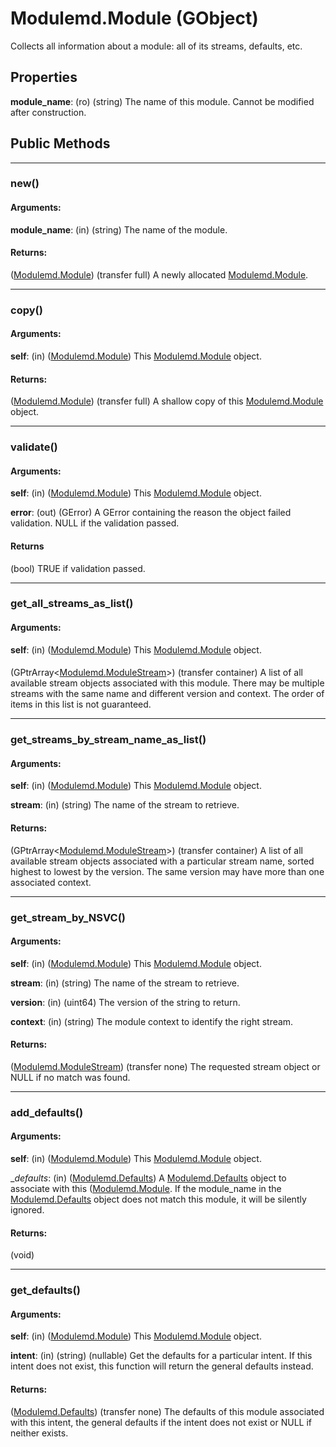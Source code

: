 # Modulemd.Module (GObject)

Collects all information about a module: all of its streams, defaults, etc.

## Properties

__module_name__: (ro) (string) The name of this module. Cannot be modified after construction.

## Public Methods

---
### new()

#### Arguments:
__module_name__: (in) (string) The name of the module.

#### Returns:
([Modulemd.Module](Modulemd.Module.md)) (transfer full) A newly allocated [Modulemd.Module](Modulemd.Module.md).

---
### copy()
#### Arguments:
__self__: (in) ([Modulemd.Module](Modulemd.Module.md)) This [Modulemd.Module](Modulemd.Module.md) object.

#### Returns:
([Modulemd.Module](Modulemd.Module.md)) (transfer full) A shallow copy of this [Modulemd.Module](Modulemd.Module.md) object.

---
### validate()
#### Arguments:
__self__: (in) ([Modulemd.Module](Modulemd.Module.md)) This [Modulemd.Module](Modulemd.Module.md) object.

__error__: (out) (GError) A GError containing the reason the object failed validation. NULL if the validation passed.

#### Returns
(bool) TRUE if validation passed.

---
### get_all_streams_as_list()
#### Arguments:
__self__: (in) ([Modulemd.Module](Modulemd.Module.md)) This [Modulemd.Module](Modulemd.Module.md) object.

####
(GPtrArray<[Modulemd.ModuleStream](Modulemd.ModuleStream.md)>) (transfer container) A list of all available stream objects associated with this module. There may be multiple streams with the same name and different version and context. The order of items in this list is not guaranteed.

---
### get_streams_by_stream_name_as_list()
#### Arguments:
__self__: (in) ([Modulemd.Module](Modulemd.Module.md)) This [Modulemd.Module](Modulemd.Module.md) object.

__stream__: (in) (string) The name of the stream to retrieve.

#### Returns:
(GPtrArray<[Modulemd.ModuleStream](Modulemd.ModuleStream.md)>) (transfer container) A list of all available stream objects associated with a particular stream name, sorted highest to lowest by the version. The same version may have more than one associated context.

---
### get_stream_by_NSVC()
#### Arguments:
__self__: (in) ([Modulemd.Module](Modulemd.Module.md)) This [Modulemd.Module](Modulemd.Module.md) object.

__stream__: (in) (string) The name of the stream to retrieve.

__version__: (in) (uint64) The version of the string to return.

__context__: (in) (string) The module context to identify the right stream.

#### Returns:
([Modulemd.ModuleStream](Modulemd.ModuleStream.md)) (transfer none) The requested stream object or NULL if no match was found.

---
### add_defaults()
#### Arguments:
__self__: (in) ([Modulemd.Module](Modulemd.Module.md)) This [Modulemd.Module](Modulemd.Module.md) object.

__defaults_: (in) ([Modulemd.Defaults](Modulemd.Defaults.md)) A [Modulemd.Defaults](Modulemd.Defaults.md) object to associate with this ([Modulemd.Module](Modulemd.Module.md). If the module_name in the [Modulemd.Defaults](Modulemd.Defaults.md) object does not match this module, it will be silently ignored.

#### Returns:
(void)

---
### get_defaults()
#### Arguments:
__self__: (in) ([Modulemd.Module](Modulemd.Module.md)) This [Modulemd.Module](Modulemd.Module.md) object.

__intent__: (in) (string) (nullable) Get the defaults for a particular intent. If this intent does not exist, this function will return the general defaults instead.

#### Returns:
([Modulemd.Defaults](Modulemd.Defaults.md)) (transfer none) The defaults of this module associated with this intent, the general defaults if the intent does not exist or NULL if neither exists.
